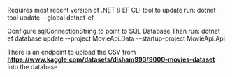 Requires most recent version of .NET 8 EF CLI tool
to update run:
dotnet tool update --global dotnet-ef

Configure sqlConnectionString to point to SQL Database
Then run:
dotnet ef database update --project MovieApi.Data --startup-project MovieApi.Api

There is an endpoint to upload the CSV from **https://www.kaggle.com/datasets/disham993/9000-movies-dataset**
Into the database

